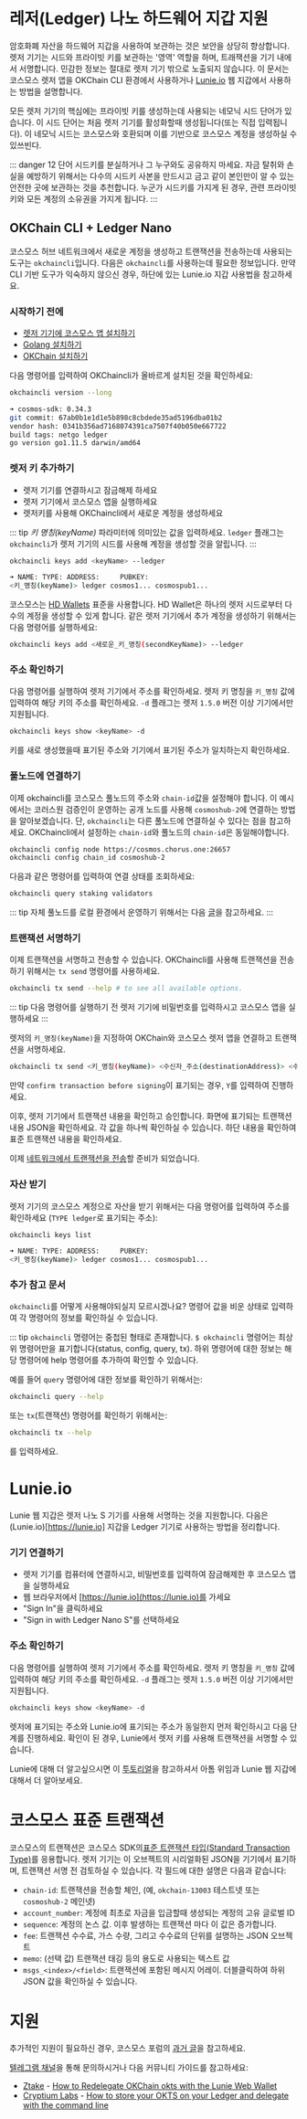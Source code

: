 # 레저(Ledger) 나노 하드웨어 지갑 지원

암호화폐 자산을 하드웨어 지갑을 사용하여 보관하는 것은 보안을 상당히 향상합니다. 렛저 기기는 시드와 프라이빗 키를 보관하는 '영역' 역할을 하며, 트래잭션을 기기 내에서 서명합니다. 민감한 정보는 절대로 렛저 기기 밖으로 노출되지 않습니다. 이 문서는 코스모스 렛저 앱을 OKChain CLI 환경에서 사용하거나 [Lunie.io](https://lunie.io/#/) 웹 지갑에서 사용하는 방법을 설명합니다.

모든 렛저 기기의 핵심에는 프라이빗 키를 생성하는데 사용되는 네모닉 시드 단어가 있습니다. 이 시드 단어는 처음 렛저 기기를 활성화할때 생성됩니다(또는 직접 입력됩니다). 이 네모닉 시드는 코스모스와 호환되며 이를 기반으로 코스모스 계정을 생성하실 수 있쓰빈다.

::: danger
12 단어 시드키를 분실하거나 그 누구와도 공유하지 마세요. 자금 탈취와 손실을 예방하기 위해서는 다수의 시드키 사본을 만드시고 금고 같이 본인만이 알 수 있는 안전한 곳에 보관하는 것을 추천합니다. 누군가 시드키를 가지게 된 경우, 관련 프라이빗 키와 모든 계정의 소유권을 가지게 됩니다.
:::

## OKChain CLI + Ledger Nano

코스모스 허브 네트워크에서 새로운 계정을 생성하고 트랜잭션을 전송하는데 사용되는 도구는 `okchaincli`입니다. 다음은 `okchaincli`를 사용하는데 필요한 정보입니다. 만약 CLI 기반 도구가 익숙하지 않으신 경우, 하단에 있는 Lunie.io 지갑 사용법을 참고하세요.

### 시작하기 전에

- [렛저 기기에 코스모스 앱 설치하기](https://github.com/cosmos/ledger-cosmos/blob/master/README.md#installing)
- [Golang 설치하기](https://golang.org/doc/install)
- [OKChain 설치하기](https://cosmos.network/docs/cosmos-hub/installation.html)

다음 명령어를 입력하여 OKChaincli가 올바르게 설치된 것을 확인하세요:

```bash
okchaincli version --long

➜ cosmos-sdk: 0.34.3
git commit: 67ab0b1e1d1e5b898c8cbdede35ad5196dba01b2
vendor hash: 0341b356ad7168074391ca7507f40b050e667722
build tags: netgo ledger
go version go1.11.5 darwin/amd64

```

### 렛저 키 추가하기

- 렛저 기기를 연결하시고 잠금해제 하세요
- 렛저 기기에서 코스모스 앱을 실행하세요
- 렛저키를 사용해 OKChaincli에서 새로운 계정을 생성하세요

::: tip
_키 명칭(keyName)_ 파라미터에 의미있는 값을 입력하세요. `ledger` 플래그는 `okchaincli`가 렛저 기기의 시드를 사용해 계정을 생성할 것을 알립니다.
:::

```bash
okchaincli keys add <keyName> --ledger

➜ NAME: TYPE: ADDRESS:     PUBKEY:
<키_명칭(keyName)> ledger cosmos1... cosmospub1...
```

코스모스는 [HD Wallets](./hd-wallets.md) 표준을 사용합니다. HD Wallet은 하나의 렛저 시드로부터 다수의 계정을 생성할 수 있게 합니다. 같은 렛저 기기에서 추가 계정을 생성하기 위해서는 다음 명령어를 실행하세요:

```bash
okchaincli keys add <새로운_키_명칭(secondKeyName)> --ledger
```

### 주소 확인하기

다음 명령어를 실행하여 렛저 기기에서 주소를 확인하세요. 렛저 키 명칭을 `키_명칭` 값에 입력하여 해당 키의 주소를 확인하세요. `-d` 플래그는 렛저 `1.5.0` 버전 이상 기기에서만 지원됩니다.

```bash
okchaincli keys show <keyName> -d
```

키를 새로 생성했을때 표기된 주소와 기기에서 표기된 주소가 일치하는지 확인하세요.

### 풀노드에 연결하기

이제 okchaincli를 코스모스 풀노드의 주소와 `chain-id`값을 설정해야 합니다. 이 예시에서는 코러스원 검증인이 운영하는 공개 노드를 사용해 `cosmoshub-2`에 연결하는 방법을 알아보겠습니다. 단, `okchaincli`는 다른 풀노드에 연결하실 수 있다는 점을 참고하세요. OKChaincli에서 설정하는 `chain-id`와 풀노드의 `chain-id`은 동일해야합니다.

```bash
okchaincli config node https://cosmos.chorus.one:26657
okchaincli config chain_id cosmoshub-2
```

다음과 같은 명령어를 입력하여 연결 상태를 조회하세요:

``` bash
okchaincli query staking validators
```

::: tip
자체 풀노드를 로컬 환경에서 운영하기 위해서는 다음 [글](https://cosmos.network/docs/cosmos-hub/join-mainnet.html#setting-up-a-new-node)을 참고하세요.
:::

### 트랜잭션 서명하기

이제 트랜잭션을 서명하고 전송할 수 있습니다. OKChaincli를 사용해 트랜잭션을 전송하기 위해서는 `tx send` 명령어를 사용하세요.

``` bash
okchaincli tx send --help # to see all available options.
```

::: tip
다음 명령어를 실행하기 전 렛저 기기에 비밀번호를 입력하시고 코스모스 앱을 실행하세요
:::

렛저의 `키_명칭(keyName)`을 지정하여 OKChain와 코스모스 렛저 앱을 연결하고 트랜잭션을 서명하세요.

```bash
okchaincli tx send <키_명칭(keyName)> <수신자_주소(destinationAddress)> <수량(amount)><단위(denomination)>
```

만약 `confirm transaction before signing`이 표기되는 경우, `Y`를 입력하여 진행하세요.

이후, 렛저 기기에서 트랜잭션 내용을 확인하고 승인합니다. 화면에 표기되는 트랜잭션 내용 JSON을 확인하세요. 각 값을 하나씩 확인하실 수 있습니다. 하단 내용을 확인하여 표준 트랜잭션 내용을 확인하세요.

이제 [네트워크에서 트랜잭션을 전송](./delegator-guide-cli.md#sending-transactions)할 준비가 되었습니다.

### 자산 받기

렛저 기기의 코스모스 계정으로 자산을 받기 위해서는 다음 명령어를 입력하여 주소를 확인하세요 (`TYPE ledger`로 표기되는 주소):

```bash
okchaincli keys list

➜ NAME: TYPE: ADDRESS:     PUBKEY:
<키_명칭(keyName)> ledger cosmos1... cosmospub1...
```

### 추가 참고 문서

`okchaincli`를 어떻게 사용해야되실지 모르시겠나요? 명령어 값을 비운 상태로 입력하여 각 명령어의 정보를 확인하실 수 있습니다.

::: tip
`okchaincli` 명령어는 중첩된 형태로 존재합니다. `$ okchaincli` 명령어는 최상위 명령어만을 표기합니다(status, config, query, tx). 하위 명령어에 대한 정보는 해당 명령어에 help 명령어를 추가하여 확인할 수 있습니다.

예를 들어 `query` 명령어에 대한 정보를 확인하기 위해서는:

```bash
okchaincli query --help
```

또는 `tx`(트랜잭션) 명령어를 확인하기 위해서는:

```bash
okchaincli tx --help
```

를 입력하세요.

# Lunie.io

Lunie 웹 지갑은 렛저 나노 S 기기를 사용해 서명하는 것을 지원합니다. 다음은 (Lunie.io)[https://lunie.io] 지갑을 Ledger 기기로 사용하는 방법을 정리합니다.

### 기기 연결하기

- 렛저 기기를 컴퓨터에 연결하시고, 비밀번호를 입력하여 잠금해제한 후 코스모스 앱을 실행하세요
- 웹 브라우저에서 [https://lunie.io](https://lunie.io)를 가세요
- "Sign In"을 클릭하세요
- "Sign in with Ledger Nano S"를 선택하세요

### 주소 확인하기

다음 명령어를 실행하여 렛저 기기에서 주소를 확인하세요. 렛저 키 명칭을 `키_명칭` 값에 입력하여 해당 키의 주소를 확인하세요. `-d` 플래그는 렛저 `1.5.0` 버전 이상 기기에서만 지원됩니다.

```bash
okchaincli keys show <keyName> -d
```

렛저에 표기되는 주소와 Lunie.io에 표기되는 주소가 동일한지 먼저 확인하시고 다음 단계를 진행하세요. 확인이 된 경우, Lunie에서 렛저 키를 사용해 트랜잭션을 서명할 수 있습니다.

Lunie에 대해 더 알고싶으시면 이 [투토리얼](https://medium.com/easy2stake/how-to-delegate-re-delegate-un-delegate-cosmos-okts-with-the-lunie-web-wallet-eb72369e52db)을 참고하셔서 아톰 위임과 Lunie 웹 지갑에 대해서 더 알아보세요.

# 코스모스 표준 트랜잭션

코스모스의 트랜잭션은 코스모스 SDK의[표준 트랜잭션 타입(Standard Transaction Type)](https://godoc.org/github.com/cosmos/cosmos-sdk/x/auth#StdTx)를 응용합니다. 렛저 기기는 이 오브젝트의 시리얼화된 JSON을 기기에서 표기하며, 트랜잭션 서명 전 검토하실 수 있습니다. 각 필드에 대한 설명은 다음과 같습니다:

- `chain-id`: 트랜잭션을 전송할 체인, (예, `okchain-13003` 테스트넷 또는 `cosmoshub-2` 메인넷)
- `account_number`: 계정에 최초로 자금을 입금할때 생성되는 계정의 고유 글로벌 ID
- `sequence`: 계정의 논스 값. 이후 발생하는 트랜잭션 마다 이 값은 증가합니다.
- `fee`: 트랜잭션 수수료, 가스 수량, 그리고 수수료의 단위를 설명하는 JSON 오브젝트
- `memo`: (선택 값) 트랜잭션 태깅 등의 용도로 사용되는 텍스트 값
- `msgs_<index>/<field>`: 트랜잭션에 포함된 메시지 어레이. 더블클릭하여 하위 JSON 값을 확인하실 수 있습니다.

# 지원

추가적인 지원이 필요하신 경우, 코스모스 포럼의 [과거 글](https://forum.cosmos.network/search?q=ledger)을 참고하세요.

[텔레그램 채널](https://t.me/cosmosproject)을 통해 문의하시거나 다음 커뮤니티 가이드를 참고하세요:

- [Ztake](https://medium.com/@miranugumanova) - [How to Redelegate OKChain okts with the Lunie Web Wallet](https://medium.com/@miranugumanova/how-to-re-delegate-cosmos-okts-with-lunie-web-wallet-8303752832c5)
- [Cryptium Labs](https://medium.com/cryptium-cosmos) - [How to store your OKTS on your Ledger and delegate with the command line](https://medium.com/cryptium-cosmos/how-to-store-your-cosmos-okts-on-your-ledger-and-delegate-with-the-command-line-929eb29705f)
